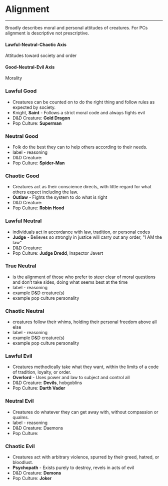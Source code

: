 # Alignment
___
Broadly describes moral and personal attitudes of creatures. For PCs alignment is descriptive not prescriptive.

#### Lawful-Neutral-Chaotic Axis
Attitudes toward society and order

#### Good-Neutral-Evil Axis
Morality

### Lawful Good
* Creatures can be counted on to do the right thing and follow rules as expected by society.
* Knight, **Saint** - Follows a strict moral code and always fights evil
* D&D Creature: **Gold Dragon**
* Pop Culture: **Superman**

### Neutral Good
* Folk do the best they can to help others according to their needs.
* label - reasoning
* D&D Creature: 
* Pop Culture: **Spider-Man**

### Chaotic Good
* Creatures act as their conscience directs, with little regard for what others expect including the law.
* **Outlaw** - Fights the system to do what is right
* D&D Creature: 
* Pop Culture: **Robin Hood**

### Lawful Neutral
* individuals act in accordance with law, tradition, or personal codes
* **Judge** - Believes so strongly in justice will carry out any order, "I AM the law"
* D&D Creature: 
* Pop Culture: **Judge Dredd**, Inspector Javert

### True Neutral
* is the alignment of those who prefer to steer clear of moral questions and don’t take sides, doing what seems best at the time
* label - reasoning
* example D&D creature(s)
* example pop culture personality

### Chaotic Neutral
* creatures follow their whims, holding their personal freedom above all else
* label - reasoning
* example D&D creature(s)
* example pop culture personality

### Lawful Evil
* Creatures methodically take what they want, within the limits of a code of tradition, loyalty, or order.
* **Overlord** - Uses power and law to subject and control all
* D&D Creature: **Devils**, hobgoblins
* Pop Culture: **Darth Vader**

### Neutral Evil
* Creatures do whatever they can get away with, without compassion or qualms.
* label - reasoning
* D&D Creature: Daemons
* Pop Culture: 

### Chaotic Evil
* Creatures act with arbitrary violence, spurred by their greed, hatred, or bloodlust.
* **Psychopath** - Exists purely to destroy, revels in acts of evil
* D&D Creature: **Demons**
* Pop Culture: **Joker**
